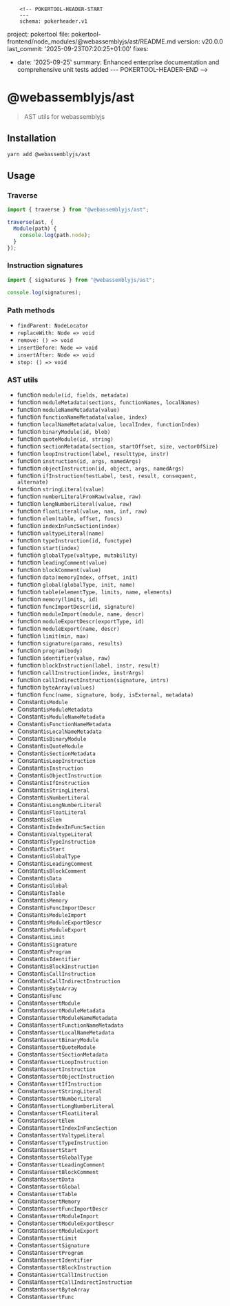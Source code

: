         <!-- POKERTOOL-HEADER-START
        ---
        schema: pokerheader.v1
project: pokertool
file: pokertool-frontend/node_modules/@webassemblyjs/ast/README.md
version: v20.0.0
last_commit: '2025-09-23T07:20:25+01:00'
fixes:
- date: '2025-09-25'
  summary: Enhanced enterprise documentation and comprehensive unit tests added
        ---
        POKERTOOL-HEADER-END -->
# @webassemblyjs/ast

> AST utils for webassemblyjs

## Installation

```sh
yarn add @webassemblyjs/ast
```

## Usage

### Traverse

```js
import { traverse } from "@webassemblyjs/ast";

traverse(ast, {
  Module(path) {
    console.log(path.node);
  }
});
```

### Instruction signatures

```js
import { signatures } from "@webassemblyjs/ast";

console.log(signatures);
```

### Path methods

- `findParent: NodeLocator`
- `replaceWith: Node => void`
- `remove: () => void`
- `insertBefore: Node => void`
- `insertAfter: Node => void`
- `stop: () => void`

### AST utils

- function `module(id, fields, metadata)`
- function `moduleMetadata(sections, functionNames, localNames)`
- function `moduleNameMetadata(value)`
- function `functionNameMetadata(value, index)`
- function `localNameMetadata(value, localIndex, functionIndex)`
- function `binaryModule(id, blob)`
- function `quoteModule(id, string)`
- function `sectionMetadata(section, startOffset, size, vectorOfSize)`
- function `loopInstruction(label, resulttype, instr)`
- function `instruction(id, args, namedArgs)`
- function `objectInstruction(id, object, args, namedArgs)`
- function `ifInstruction(testLabel, test, result, consequent, alternate)`
- function `stringLiteral(value)`
- function `numberLiteralFromRaw(value, raw)`
- function `longNumberLiteral(value, raw)`
- function `floatLiteral(value, nan, inf, raw)`
- function `elem(table, offset, funcs)`
- function `indexInFuncSection(index)`
- function `valtypeLiteral(name)`
- function `typeInstruction(id, functype)`
- function `start(index)`
- function `globalType(valtype, mutability)`
- function `leadingComment(value)`
- function `blockComment(value)`
- function `data(memoryIndex, offset, init)`
- function `global(globalType, init, name)`
- function `table(elementType, limits, name, elements)`
- function `memory(limits, id)`
- function `funcImportDescr(id, signature)`
- function `moduleImport(module, name, descr)`
- function `moduleExportDescr(exportType, id)`
- function `moduleExport(name, descr)`
- function `limit(min, max)`
- function `signature(params, results)`
- function `program(body)`
- function `identifier(value, raw)`
- function `blockInstruction(label, instr, result)`
- function `callInstruction(index, instrArgs)`
- function `callIndirectInstruction(signature, intrs)`
- function `byteArray(values)`
- function `func(name, signature, body, isExternal, metadata)`
- Constant`isModule`
- Constant`isModuleMetadata`
- Constant`isModuleNameMetadata`
- Constant`isFunctionNameMetadata`
- Constant`isLocalNameMetadata`
- Constant`isBinaryModule`
- Constant`isQuoteModule`
- Constant`isSectionMetadata`
- Constant`isLoopInstruction`
- Constant`isInstruction`
- Constant`isObjectInstruction`
- Constant`isIfInstruction`
- Constant`isStringLiteral`
- Constant`isNumberLiteral`
- Constant`isLongNumberLiteral`
- Constant`isFloatLiteral`
- Constant`isElem`
- Constant`isIndexInFuncSection`
- Constant`isValtypeLiteral`
- Constant`isTypeInstruction`
- Constant`isStart`
- Constant`isGlobalType`
- Constant`isLeadingComment`
- Constant`isBlockComment`
- Constant`isData`
- Constant`isGlobal`
- Constant`isTable`
- Constant`isMemory`
- Constant`isFuncImportDescr`
- Constant`isModuleImport`
- Constant`isModuleExportDescr`
- Constant`isModuleExport`
- Constant`isLimit`
- Constant`isSignature`
- Constant`isProgram`
- Constant`isIdentifier`
- Constant`isBlockInstruction`
- Constant`isCallInstruction`
- Constant`isCallIndirectInstruction`
- Constant`isByteArray`
- Constant`isFunc`
- Constant`assertModule`
- Constant`assertModuleMetadata`
- Constant`assertModuleNameMetadata`
- Constant`assertFunctionNameMetadata`
- Constant`assertLocalNameMetadata`
- Constant`assertBinaryModule`
- Constant`assertQuoteModule`
- Constant`assertSectionMetadata`
- Constant`assertLoopInstruction`
- Constant`assertInstruction`
- Constant`assertObjectInstruction`
- Constant`assertIfInstruction`
- Constant`assertStringLiteral`
- Constant`assertNumberLiteral`
- Constant`assertLongNumberLiteral`
- Constant`assertFloatLiteral`
- Constant`assertElem`
- Constant`assertIndexInFuncSection`
- Constant`assertValtypeLiteral`
- Constant`assertTypeInstruction`
- Constant`assertStart`
- Constant`assertGlobalType`
- Constant`assertLeadingComment`
- Constant`assertBlockComment`
- Constant`assertData`
- Constant`assertGlobal`
- Constant`assertTable`
- Constant`assertMemory`
- Constant`assertFuncImportDescr`
- Constant`assertModuleImport`
- Constant`assertModuleExportDescr`
- Constant`assertModuleExport`
- Constant`assertLimit`
- Constant`assertSignature`
- Constant`assertProgram`
- Constant`assertIdentifier`
- Constant`assertBlockInstruction`
- Constant`assertCallInstruction`
- Constant`assertCallIndirectInstruction`
- Constant`assertByteArray`
- Constant`assertFunc`

